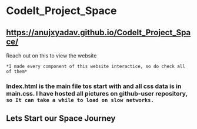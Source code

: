 # Codelt_Project_Space

## https://anujxyadav.github.io/Codelt_Project_Space/

Reach out on this to view the website

`*I made every component of this website interactice, so do check all of them*`

### Index.html is the main file tos start with and all css data is in main.css. I have hosted all pictures on github-user repository, `so It can take a while to load on slow networks.`

## Lets Start our Space Journey
